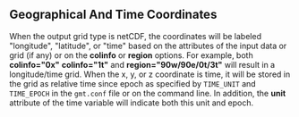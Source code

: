 Geographical And Time Coordinates
---------------------------------

When the output grid type is netCDF, the coordinates will be labeled "longitude", "latitude",
or "time" based on the attributes of the input data or grid (if any) or on the **colinfo** or
**region** options. For example, both **colinfo="0x"** **colinfo="1t"** and **region="90w/90e/0t/3t"**
will result in a longitude/time grid. When the x, y, or z coordinate is time, it will be stored
in the grid as relative time since epoch as specified by `TIME_UNIT` and `TIME_EPOCH` in the
`gmt.conf` file or on the command line. In addition, the **unit** attribute of the time variable
will indicate both this unit and epoch.
